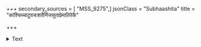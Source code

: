 +++
secondary_sources = [ "MSS_9275",]
jsonClass = "Subhaashita"
title = "कांश्चिच्चाटुवचःशतैर्निजसुताप्रेमातिरेकै"

+++

<details><summary>Text</summary>

कांश्चिच्चाटुवचःशतैर्निजसुताप्रेमातिरेकै ः परान् अन्यान् वक्ररवाक्रमैर्धनवतः प्रापय्य गेहं निजम्।  
प्राग्दत्तग्रहणप्रगल्भकितवव्याजादवष्टभ्य तान् कुट्टिन्यः स्फुटमप्रगल्भचरितानेतान् निहन्तुं क्षमाः॥
</details>

